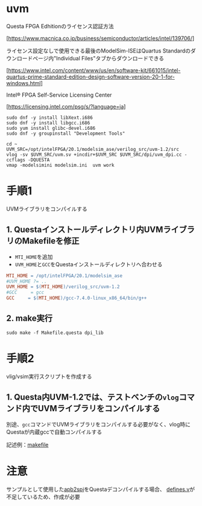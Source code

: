 # uvm

Questa FPGA Edhitionのライセンス認証方法

[https://www.macnica.co.jp/business/semiconductor/articles/intel/139706/]

ライセンス設定なしで使用できる最後のModelSim-ISEはQuartus Standardのダウンロードページ内"Individual Files"タブからダウンロードできる

[https://www.intel.com/content/www/us/en/software-kit/661015/intel-quartus-prime-standard-edition-design-software-version-20-1-for-windows.html]

Intel® FPGA Self-Service Licensing Center

[https://licensing.intel.com/psg/s/?language=ja]


```
sudo dnf -y install libXext.i686
sudo dnf -y install libgcc.i686
sudo yum install glibc-devel.i686
sudo dnf -y groupinstall "Development Tools"
```

```
cd ~
UVM_SRC=/opt/intelFPGA/20.1/modelsim_ase/verilog_src/uvm-1.2/src
vlog -sv $UVM_SRC/uvm.sv +incdir+$UVM_SRC $UVM_SRC/dpi/uvm_dpi.cc -ccflags -DQUESTA
vmap -modelsimini modelsim.ini  uvm work
```

# 手順1
UVMライブラリをコンパイルする

## 1. Questaインストールディレクトリ内UVMライブラリのMakefileを修正
* `MTI_HOME`を追加
* `UVM_HOME`と`GCC`をQuestaインストールディレクトリへ合わせる


```Makefile
MTI_HOME = /opt/intelFPGA/20.1/modelsim_ase
#UVM_HOME ?= ..
UVM_HOME = $(MTI_HOME)/verilog_src/uvm-1.2
#GCC     = gcc
GCC     = $(MTI_HOME)/gcc-7.4.0-linux_x86_64/bin/g++
```

## 2. make実行
```
sudo make -f Makefile.questa dpi_lib
```

# 手順2
vlig/vsim実行スクリプトを作成する

## 1. Questa内UVM-1.2では、テストベンチの`vlog`コマンド内でUVMライブラリをコンパイルする
別途、`gcc`コマンドでUVMライブラリをコンパイルする必要がなく、vlog時にQuestaが内蔵gccで自動コンパイルする

記述例：[makefile](apb2spi/tb/makefile)

# 注意
サンプルとして使用した[apb2spi](https://opencores.org/projects/apb2spi/)をQuestaデコンパイルする場合、
[defines.v](apb2spi/tb/defines.v)が不足しているため、作成が必要

